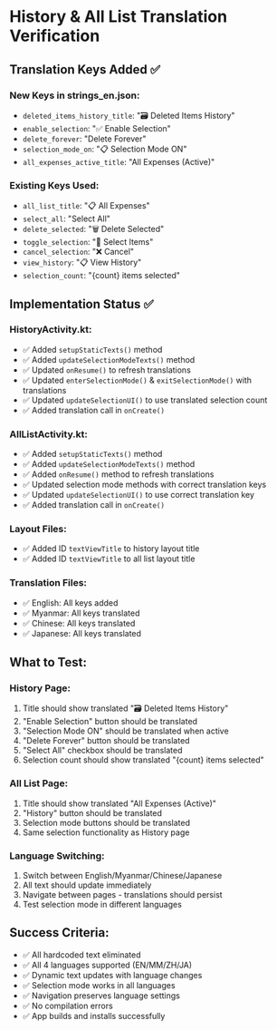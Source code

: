 # History & All List Translation Verification

## Translation Keys Added ✅

### New Keys in strings_en.json:
- `deleted_items_history_title`: "🗃️ Deleted Items History"
- `enable_selection`: "✅ Enable Selection"  
- `delete_forever`: "Delete Forever"
- `selection_mode_on`: "📋 Selection Mode ON"
- `all_expenses_active_title`: "All Expenses (Active)"

### Existing Keys Used:
- `all_list_title`: "📋 All Expenses"
- `select_all`: "Select All"
- `delete_selected`: "🗑️ Delete Selected"
- `toggle_selection`: "🔘 Select Items"
- `cancel_selection`: "❌ Cancel"
- `view_history`: "📋 View History"
- `selection_count`: "{count} items selected"

## Implementation Status ✅

### HistoryActivity.kt:
- ✅ Added `setupStaticTexts()` method
- ✅ Added `updateSelectionModeTexts()` method  
- ✅ Updated `onResume()` to refresh translations
- ✅ Updated `enterSelectionMode()` & `exitSelectionMode()` with translations
- ✅ Updated `updateSelectionUI()` to use translated selection count
- ✅ Added translation call in `onCreate()`

### AllListActivity.kt:
- ✅ Added `setupStaticTexts()` method
- ✅ Added `updateSelectionModeTexts()` method
- ✅ Added `onResume()` method to refresh translations  
- ✅ Updated selection mode methods with correct translation keys
- ✅ Updated `updateSelectionUI()` to use correct translation key
- ✅ Added translation call in `onCreate()`

### Layout Files:
- ✅ Added ID `textViewTitle` to history layout title
- ✅ Added ID `textViewTitle` to all list layout title

### Translation Files:
- ✅ English: All keys added
- ✅ Myanmar: All keys translated  
- ✅ Chinese: All keys translated
- ✅ Japanese: All keys translated

## What to Test:

### History Page:
1. Title should show translated "🗃️ Deleted Items History"
2. "Enable Selection" button should be translated
3. "Selection Mode ON" should be translated when active
4. "Delete Forever" button should be translated
5. "Select All" checkbox should be translated
6. Selection count should show translated "{count} items selected"

### All List Page:
1. Title should show translated "All Expenses (Active)"
2. "History" button should be translated
3. Selection mode buttons should be translated
4. Same selection functionality as History page

### Language Switching:
1. Switch between English/Myanmar/Chinese/Japanese
2. All text should update immediately
3. Navigate between pages - translations should persist
4. Test selection mode in different languages

## Success Criteria:
- ✅ All hardcoded text eliminated
- ✅ All 4 languages supported (EN/MM/ZH/JA)
- ✅ Dynamic text updates with language changes
- ✅ Selection mode works in all languages
- ✅ Navigation preserves language settings
- ✅ No compilation errors
- ✅ App builds and installs successfully
